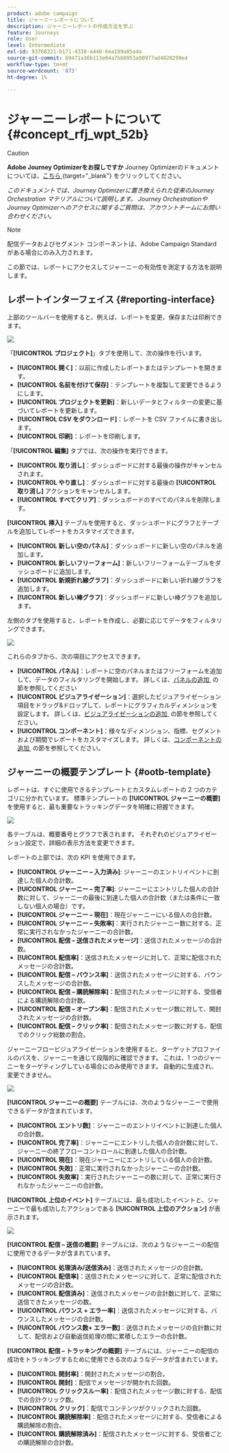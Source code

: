 ```yaml
---
product: adobe campaign
title: ジャーニーレポートについて
description: ジャーニーレポートの作成方法を学ぶ
feature: Journeys
role: User
level: Intermediate
exl-id: 93768321-b171-4338-a440-6ea189a85a4a
source-git-commit: 69471a36b113e04a7bb0953a90977ad4020299e4
workflow-type: tm+mt
source-wordcount: '873'
ht-degree: 1%

---
```


# ジャーニーレポートについて {#concept_rfj_wpt_52b}


>[!CAUTION]
>
>**Adobe Journey Optimizerをお探しですか** Journey Optimizerのドキュメントについては、[&#x200B; こちら &#x200B;](https://experienceleague.adobe.com/ja/docs/journey-optimizer/using/ajo-home){target="_blank"} をクリックしてください。
>
>
>_このドキュメントでは、Journey Optimizerに置き換えられた従来のJourney Orchestration マテリアルについて説明します。 Journey OrchestrationやJourney Optimizerへのアクセスに関するご質問は、アカウントチームにお問い合わせください。_



>[!NOTE]
>
>配信データおよびセグメント コンポーネントは、Adobe Campaign Standardがある場合にのみ入力されます。

この節では、レポートにアクセスしてジャーニーの有効性を測定する方法を説明します。

## レポートインターフェイス {#reporting-interface}

上部のツールバーを使用すると、例えば、レポートを変更、保存または印刷できます。

![](../assets/dynamic_report_toolbar.png)

「**[!UICONTROL プロジェクト]**」タブを使用して、次の操作を行います。

* **[!UICONTROL 開く]**：以前に作成したレポートまたはテンプレートを開きます。
* **[!UICONTROL 名前を付けて保存]**：テンプレートを複製して変更できるようにします。
* **[!UICONTROL プロジェクトを更新]**：新しいデータとフィルターの変更に基づいてレポートを更新します。
* **[!UICONTROL CSV をダウンロード]**：レポートを CSV ファイルに書き出します。
* **[!UICONTROL 印刷]**：レポートを印刷します。

「**[!UICONTROL 編集]** タブでは、次の操作を実行できます。

* **[!UICONTROL 取り消し]**：ダッシュボードに対する最後の操作がキャンセルされます。
* **[!UICONTROL やり直し]**：ダッシュボードに対する最後の **[!UICONTROL 取り消し]** アクションをキャンセルします。
* **[!UICONTROL すべてクリア]**：ダッシュボードのすべてのパネルを削除します。

**[!UICONTROL 挿入]** テーブルを使用すると、ダッシュボードにグラフとテーブルを追加してレポートをカスタマイズできます。

* **[!UICONTROL 新しい空のパネル]**：ダッシュボードに新しい空のパネルを追加します。
* **[!UICONTROL 新しいフリーフォーム]**：新しいフリーフォームテーブルをダッシュボードに追加します。
* **[!UICONTROL 新規折れ線グラフ]**：ダッシュボードに新しい折れ線グラフを追加します。
* **[!UICONTROL 新しい棒グラフ]**：ダッシュボードに新しい棒グラフを追加します。

左側のタブを使用すると、レポートを作成し、必要に応じてデータをフィルタリングできます。

![](../assets/dynamic_report_interface.png)

これらのタブから、次の項目にアクセスできます。

* **[!UICONTROL パネル]**：レポートに空のパネルまたはフリーフォームを追加して、データのフィルタリングを開始します。 詳しくは、[&#x200B; パネルの追加 &#x200B;](../reporting/creating-your-journey-reports.md#adding-panels) の節を参照してください
* **[!UICONTROL ビジュアライゼーション]**：選択したビジュアライゼーション項目をドラッグ&amp;ドロップして、レポートにグラフィカルディメンションを設定します。 詳しくは、[&#x200B; ビジュアライゼーションの追加 &#x200B;](../reporting/creating-your-journey-reports.md#adding-visualizations) の節を参照してください。
* **[!UICONTROL コンポーネント]**：様々なディメンション、指標、セグメントおよび期間でレポートをカスタマイズします。 詳しくは、[&#x200B; コンポーネントの追加 &#x200B;](../reporting/creating-your-journey-reports.md#adding-components) の節を参照してください。

## ジャーニーの概要テンプレート {#ootb-template}

レポートは、すぐに使用できるテンプレートとカスタムレポートの 2 つのカテゴリに分かれています。
標準テンプレートの **[!UICONTROL ジャーニーの概要]** を使用すると、最も重要なトラッキングデータを明確に把握できます。

![](../assets/dynamic_report_journey_8.png)

各テーブルは、概要番号とグラフで表されます。 それぞれのビジュアライゼーション設定で、詳細の表示方法を変更できます。

レポートの上部では、次の KPI を使用できます。

* **[!UICONTROL ジャーニー – 入力済み]**: ジャーニーのエントリイベントに到達した個人の合計数。
* **[!UICONTROL ジャーニー – 完了率]**: ジャーニーにエントリした個人の合計数に対して、ジャーニーの最後に到達した個人の合計数（または条件に一致しない個人の場合）です。
* **[!UICONTROL ジャーニー – 現在]**：現在ジャーニーにいる個人の合計数。
* **[!UICONTROL ジャーニー – 失敗率]**：実行されたジャーニー数に対する、正常に実行されなかったジャーニーの合計数。
* **[!UICONTROL 配信 – 送信されたメッセージ]**：送信されたメッセージの合計数。
* **[!UICONTROL 配信率]**：送信されたメッセージに対して、正常に配信されたメッセージの合計数。
* **[!UICONTROL 配信 – バウンス率]**：送信されたメッセージに対する、バウンスしたメッセージの合計数。
* **[!UICONTROL 配信 – 購読解除率]**：配信されたメッセージに対する、受信者による購読解除の合計数。
* **[!UICONTROL 配信 – オープン率]**：配信されたメッセージ数に対して、開封されたメッセージの合計数。
* **[!UICONTROL 配信 – クリック率]**：配信されたメッセージ数に対する、配信でのクリック総数の割合。

ジャーニーフロービジュアライゼーションを使用すると、ターゲットプロファイルのパスを、ジャーニーを通じて段階的に確認できます。 これは、1 つのジャーニーをターゲティングしている場合にのみ使用できます。 自動的に生成され、変更できません。

![](../assets/dynamic_report_journey_10.png)

**[!UICONTROL ジャーニーの概要]** テーブルには、次のようなジャーニーで使用できるデータが含まれています。

* **[!UICONTROL エントリ数]**：ジャーニーのエントリイベントに到達した個人の合計数。
* **[!UICONTROL 完了率]**：ジャーニーにエントリした個人の合計数に対して、ジャーニーの終了フローコントロールに到達した個人の合計数。
* **[!UICONTROL 現在]**：現在ジャーニーにエントリしている個人の合計数。
* **[!UICONTROL 失敗]**：正常に実行されなかったジャーニーの合計数。
* **[!UICONTROL 失敗率]**：実行されたジャーニーの数に対して、正常に実行されなかったジャーニーの合計数。

**[!UICONTROL 上位のイベント]** テーブルには、最も成功したイベントと、ジャーニーで最も成功したアクションである **[!UICONTROL 上位のアクション]** が表示されます。

![](../assets/dynamic_report_journey_11.png)

**[!UICONTROL 配信 – 送信の概要]** テーブルには、次のようなジャーニーの配信に使用できるデータが含まれています。

* **[!UICONTROL 処理済み/送信済み]**：送信されたメッセージの合計数。
* **[!UICONTROL 配信率]**：送信されたメッセージに対して、正常に配信されたメッセージの合計数。
* **[!UICONTROL 配信済み]**：送信されたメッセージの合計数に対して、正常に送信できたメッセージの数。
* **[!UICONTROL バウンス + エラー率]**：送信されたメッセージに対する、バウンスしたメッセージの合計数。
* **[!UICONTROL バウンス数+ エラー数]**：送信されたメッセージの合計数に対して、配信および自動返信処理の間に累積したエラーの合計数。

**[!UICONTROL 配信 – トラッキングの概要]** テーブルには、ジャーニーの配信の成功をトラッキングするために使用できる次のようなデータが含まれています。

* **[!UICONTROL 開封率]**：開封されたメッセージの割合。
* **[!UICONTROL 開封]**：配信でメッセージが開かれた回数。
* **[!UICONTROL クリックスルー率]**：配信されたメッセージ数に対する、配信での合計クリック数。
* **[!UICONTROL クリック]**：配信でコンテンツがクリックされた回数。
* **[!UICONTROL 購読解除率]**：配信されたメッセージに対する、受信者による購読解除の割合。
* **[!UICONTROL 購読解除済み]**：配信されたメッセージに対する、受信者ごとの購読解除の合計数。

